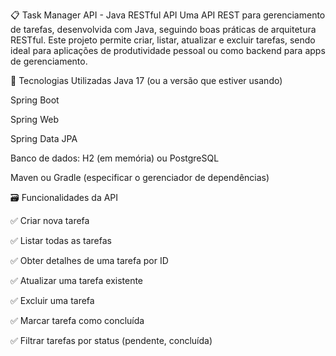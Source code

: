 📋 Task Manager API - Java RESTful API
Uma API REST para gerenciamento de tarefas, desenvolvida com Java, seguindo boas práticas de arquitetura RESTful. Este projeto permite criar, listar, atualizar e excluir tarefas, sendo ideal para aplicações de produtividade pessoal ou como backend para apps de gerenciamento.

🚀 Tecnologias Utilizadas
Java 17 (ou a versão que estiver usando)

Spring Boot

Spring Web

Spring Data JPA

Banco de dados: H2 (em memória) ou PostgreSQL

Maven ou Gradle (especificar o gerenciador de dependências)

🗃️ Funcionalidades da API

✅ Criar nova tarefa

✅ Listar todas as tarefas

✅ Obter detalhes de uma tarefa por ID

✅ Atualizar uma tarefa existente

✅ Excluir uma tarefa

✅ Marcar tarefa como concluída

✅ Filtrar tarefas por status (pendente, concluída)

